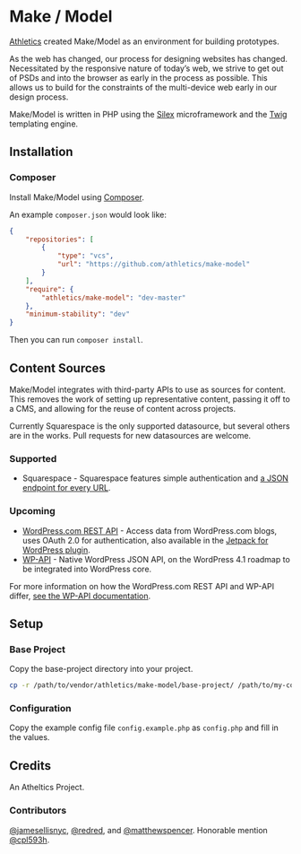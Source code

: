 # Make / Model

[Athletics](http://athleticsnyc.com) created Make/Model as an environment for building prototypes.

As the web has changed, our process for designing websites has changed. Necessitated by the responsive nature of today’s web, we strive to get out of PSDs and into the browser as early in the process as possible. This allows us to build for the constraints of the multi-device web early in our design process.

Make/Model is written in PHP using the [Silex](http://silex.sensiolabs.org/) microframework and the [Twig](http://twig.sensiolabs.org/) templating engine.

## Installation

### Composer

Install Make/Model using [Composer](https://getcomposer.org/).

An example `composer.json` would look like:

```json
{
	"repositories": [
		{
			"type": "vcs",
			"url": "https://github.com/athletics/make-model"
		}
	],
	"require": {
		"athletics/make-model": "dev-master"
	},
	"minimum-stability": "dev"
}
```

Then you can run `composer install`.

## Content Sources

Make/Model integrates with third-party APIs to use as sources for content. This removes the work of setting up representative content, passing it off to a CMS, and allowing for the reuse of content across projects.

Currently Squarespace is the only supported datasource, but several others are in the works. Pull requests for new datasources are welcome.

### Supported

- Squarespace - Squarespace features simple authentication and [a JSON endpoint for every URL](http://blog.squarespace.com/blog/your-data-everywhere).

### Upcoming

- [WordPress.com REST API](http://developer.wordpress.com/docs/api/) - Access data from WordPress.com blogs, uses OAuth 2.0 for authentication, also available in the [Jetpack for WordPress plugin](http://jetpack.me/).
- [WP-API](https://github.com/WP-API/WP-API) - Native WordPress JSON API, on the WordPress 4.1 roadmap to be integrated into WordPress core.

For more information on how the WordPress.com REST API and WP-API differ, [see the WP-API documentation](http://wp-api.org/misc/comparison.html).

## Setup

### Base Project

Copy the base-project directory into your project.

```bash
cp -r /path/to/vendor/athletics/make-model/base-project/ /path/to/my-cool-project/
```

### Configuration

Copy the example config file `config.example.php` as `config.php` and fill in the values.

## Credits

An Atheltics Project.

### Contributors

[@jamesellisnyc](https://github.com/jamesellisnyc), [@redred](https://github.com/redred), and [@matthewspencer](https://github.com/matthewspencer). Honorable mention [@cpl593h](http://www.youtube.com/watch?v=CMBeqNfYEYY).

